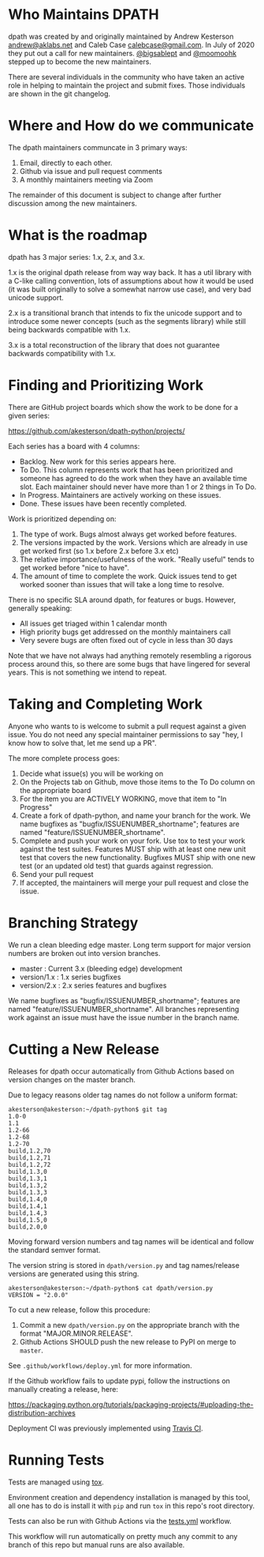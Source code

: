 Who Maintains DPATH
===================

dpath was created by and originally maintained by Andrew Kesterson <andrew@aklabs.net> and Caleb Case <calebcase@gmail.com>. In July
of 2020 they put out a call for new maintainers. [@bigsablept](https://github.com/bigsablept) and 
[@moomoohk](https://github.com/moomoohk) stepped up to become the new maintainers.

There are several individuals in the community who have taken an active role in helping to maintain the project and submit fixes. Those individuals are shown in the git changelog.

Where and How do we communicate
===============================

The dpath maintainers communcate in 3 primary ways:

1. Email, directly to each other.
2. Github via issue and pull request comments
3. A monthly maintainers meeting via Zoom

The remainder of this document is subject to change after further discussion among the new maintainers.

What is the roadmap
===================

dpath has 3 major series: 1.x, 2.x, and 3.x.

1.x is the original dpath release from way way back. It has a util library with a C-like calling convention, lots of assumptions about how it would be used (it was built originally to solve a somewhat narrow use case), and very bad unicode support.

2.x is a transitional branch that intends to fix the unicode support and to introduce some newer concepts (such as the segments library) while still being backwards compatible with 1.x.

3.x is a total reconstruction of the library that does not guarantee backwards compatibility with 1.x.

Finding and Prioritizing Work
=============================

There are GitHub project boards which show the work to be done for a given series:

https://github.com/akesterson/dpath-python/projects/

Each series has a board with 4 columns:

* Backlog. New work for this series appears here.
* To Do. This column represents work that has been prioritized and someone has agreed to do the work when they have an available time slot. Each maintainer should never have more than 1 or 2 things in To Do.
* In Progress. Maintainers are actively working on these issues.
* Done. These issues have been recently completed.

Work is prioritized depending on:

1. The type of work. Bugs almost always get worked before features.
2. The versions impacted by the work. Versions which are already in use get worked first (so 1.x before 2.x before 3.x etc)
3. The relative importance/usefulness of the work. "Really useful" tends to get worked before "nice to have".
4. The amount of time to complete the work. Quick issues tend to get worked sooner than issues that will take a long time to resolve.

There is no specific SLA around dpath, for features or bugs. However, generally speaking:

* All issues get triaged within 1 calendar month
* High priority bugs get addressed on the monthly maintainers call
* Very severe bugs are often fixed out of cycle in less than 30 days

Note that we have not always had anything remotely resembling a rigorous process around this, so there are some bugs that have lingered for several years. This is not something we intend to repeat.

Taking and Completing Work
==========================

Anyone who wants to is welcome to submit a pull request against a given issue. You do not need any special maintainer permissions to say "hey, I know how to solve that, let me send up a PR".

The more complete process goes:

1. Decide what issue(s) you will be working on
2. On the Projects tab on Github, move those items to the To Do column on the appropriate board
3. For the item you are ACTIVELY WORKING, move that item to "In Progress"
4. Create a fork of dpath-python, and name your branch for the work. We name bugfixes as "bugfix/ISSUENUMBER_shortname"; features are named "feature/ISSUENUMBER_shortname".
5. Complete and push your work on your fork. Use tox to test your work against the test suites. Features MUST ship with at least one new unit test that covers the new functionality. Bugfixes MUST ship with one new test (or an updated old test) that guards against regression.
6. Send your pull request
7. If accepted, the maintainers will merge your pull request and close the issue.

Branching Strategy
==================

We run a clean bleeding edge master. Long term support for major version numbers are broken out into version branches.

* master : Current 3.x (bleeding edge) development
* version/1.x : 1.x series bugfixes
* version/2.x : 2.x series features and bugfixes

We name bugfixes as "bugfix/ISSUENUMBER_shortname"; features are named "feature/ISSUENUMBER_shortname". All branches representing work against an issue must have the issue number in the branch name.

Cutting a New Release
=====================

Releases for dpath occur automatically from Github Actions based on version changes on the master branch.

Due to legacy reasons older tag names do not follow a uniform format:

    akesterson@akesterson:~/dpath-python$ git tag
    1.0-0
    1.1
    1.2-66
    1.2-68
    1.2-70
    build,1.2,70
    build,1.2,71
    build,1.2,72
    build,1.3,0
    build,1.3,1
    build,1.3,2
    build,1.3,3
    build,1.4,0
    build,1.4,1
    build,1.4,3
    build,1.5,0
    build,2.0,0

Moving forward version numbers and tag names will be identical and follow the standard semver format.

The version string is stored in `dpath/version.py` and tag names/release versions are generated using this string.

    akesterson@akesterson:~/dpath-python$ cat dpath/version.py
    VERSION = "2.0.0"

To cut a new release, follow this procedure:

1. Commit a new `dpath/version.py` on the appropriate branch with the format "MAJOR.MINOR.RELEASE".
2. Github Actions SHOULD push the new release to PyPI on merge to `master`.

See `.github/workflows/deploy.yml` for more information.

If the Github workflow fails to update pypi, follow the instructions on manually creating a release, here:

https://packaging.python.org/tutorials/packaging-projects/#uploading-the-distribution-archives

Deployment CI was previously implemented using [Travis CI](https://travis-ci.org/github/akesterson/dpath-python).

Running Tests
=============

Tests are managed using [tox](https://tox.readthedocs.io/en/latest/).

Environment creation and dependency installation is managed by this tool, all one has to do is install it with `pip` and run `tox` in this repo's root directory.

Tests can also be run with Github Actions via the [tests.yml](https://github.com/dpath-maintainers/dpath-python/actions/workflows/tests.yml) workflow.

This workflow will run automatically on pretty much any commit to any branch of this repo but manual runs are also available.
